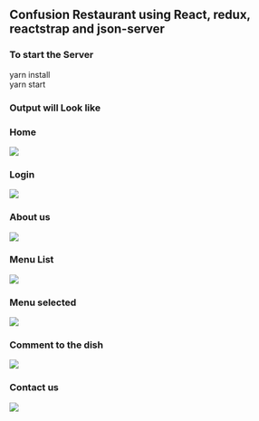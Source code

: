 ## Confusion Restaurant using React, redux, reactstrap and json-server

### To start the Server
  yarn install <br/>
  yarn start
  
### Output will Look like

<h3>Home</h3>
<img src='https://github.com/BirlaPrasoon/RestauranteConfusion/snapshots/Home.png'/>
<br/>  

<h3>Login</h3>
<img src='https://github.com/BirlaPrasoon/RestauranteConfusion/snapshots/login.png'/>
<br/> 

<h3>About us</h3>
<img src='https://github.com/karkranikhil/RestauranteConfusion/snapshots/aboutUs.png'/>
<br/> 

<h3>Menu List</h3>
<img src='https://github.com/BirlaPrasoon/RestauranteConfusion/snapshots/screencapture-localhost-3000-menu-2018-07-08-10_53_23.png'/>
<br/> 

<h3>Menu selected</h3>
<img src='https://github.com/BirlaPrasoon/RestauranteConfusion/snapshots/menuList.png'/>
<br/> 

<h3>Comment to the dish</h3>
<img src='https://github.com/BirlaPrasoon/RestauranteConfusion/snapshots/comments.png'/>
<br/> 

<h3>Contact us</h3>
<img src='https://github.com/BirlaPrasoon/RestauranteConfusion/snapshots/contactUs.png'/>
<br/> 
  



